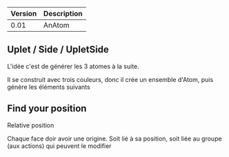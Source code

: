 |Version|Description|
|-|-|
|0.01|AnAtom|

## Uplet / Side / UpletSide

L'idée c'est de générer les 3 atomes à la suite.

Il se construit avec trois couleurs, donc il crée un ensemble d'Atom, puis génère les éléments suivants

## Find your position

Relative position

Chaque face doir avoir une origine. Soit lié à sa position, soit liée au groupe (aux actions) qui peuvent le modifier